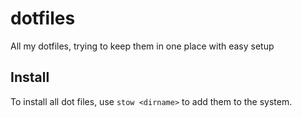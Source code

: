 # dotfiles

All my dotfiles, trying to keep them in one place with easy setup

## Install

To install all dot files, use `stow <dirname>` to add them to the system.
